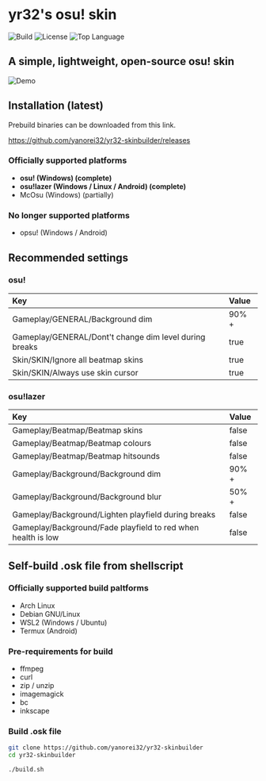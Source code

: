 # yr32's osu! skin

![Build](https://img.shields.io/github/actions/workflow/status/yanorei32/yr32-skinbuilder/release.yml?branch=master&style=for-the-badge&logo=github)
![License](https://img.shields.io/github/license/yanorei32/yr32-skinbuilder.svg?style=for-the-badge&color=blue)
![Top Language](https://img.shields.io/github/languages/top/yanorei32/yr32-skinbuilder.svg?style=for-the-badge)

## A simple, lightweight, open-source osu! skin

![Demo](https://github.com/yanorei32/yr32-skinbuilder/raw/contents/demo.gif)

## Installation (latest)

Prebuild binaries can be downloaded from this link.

https://github.com/yanorei32/yr32-skinbuilder/releases

### Officially supported platforms

* **osu! (Windows) (complete)**
* **osu!lazer (Windows / Linux / Android) (complete)**
* McOsu (Windows) (partially)

### No longer supported platforms
* opsu! (Windows / Android)

## Recommended settings

### osu!

| Key                                                    | Value |
|:-------------------------------------------------------|:------|
| Gameplay/GENERAL/Background dim                        | 90% + |
| Gameplay/GENERAL/Dont't change dim level during breaks | true  |
| Skin/SKIN/Ignore all beatmap skins                     | true  |
| Skin/SKIN/Always use skin cursor                       | true  |

### osu!lazer

| Key                                                          | Value |
|:-------------------------------------------------------------|:------|
| Gameplay/Beatmap/Beatmap skins                               | false |
| Gameplay/Beatmap/Beatmap colours                             | false |
| Gameplay/Beatmap/Beatmap hitsounds                           | false |
| Gameplay/Background/Background dim                           | 90% + |
| Gameplay/Background/Background blur                          | 50% + |
| Gameplay/Background/Lighten playfield during breaks          | false |
| Gameplay/Background/Fade playfield to red when health is low | false |

## Self-build .osk file from shellscript

### Officially supported build paltforms

* Arch Linux
* Debian GNU/Linux
* WSL2 (Windows / Ubuntu)
* Termux (Android)

### Pre-requirements for build

* ffmpeg
* curl
* zip / unzip
* imagemagick
* bc
* inkscape

### Build .osk file

```bash
git clone https://github.com/yanorei32/yr32-skinbuilder
cd yr32-skinbuilder

./build.sh
```

